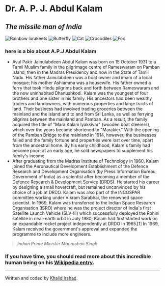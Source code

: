 <HTML>
<div class="container">
  <div class="jumbotron">
    <div class="row">
      <div class="col-xs-12">
        <h1 class="text-center">Dr. A. P. J. Abdul Kalam</h1>
        <h2 class="text-center"><em>The missile man of India</em></h2>
        <body>
        <div id="slideshow">
        <img src="https://www.kasandbox.org/programming-images/animals/birds_rainbow-lorakeets.png" alt="Rainbow lorakeets" />
        <img src="https://www.kasandbox.org/programming-images/animals/butterfly.png"alt="Butterfly" />
        <img src="https://www.kasandbox.org/programming-images/animals/cat.png" alt="Cat" />
        <img src="https://www.kasandbox.org/programming-images/animals/crocodiles.png" alt="Crocodiles" />
        <img src="https://www.kasandbox.org/programming-images/animals/fox.png" alt="Fox" />
        </div>
    <script>
var slideShow = function(container) {
    this.images = [];
    this.curImage = 0;
    for (i = 0; i < container.childElementCount; i++) {
        this.images.push(container.children[i]);
        this.images[i].style.display = "none";
    }
 // Handle going to to the next slide
 var nextSlide = function() {
 for (var i = 0; i < this.images.length; i++) {
 this.images[i].style.display = "none";
        }
 this.images[this.curImage].style.display = "block";
 this.curImage++;
 if (this.curImage >= this.images.length) {
 this.curImage = 0;
  }
 window.setTimeout(nextSlide.bind(this), 1000);
 };
        nextSlide.call(this);
};
      slideShow(document.getElementById("slideshow"));
 </script>
<h3>here is a bio about A.P.J Abdul Kalam</h3>
          <ul>
            <li>Avul Pakir Jainulabdeen Abdul Kalam was born on 15 October 1931 to a Tamil Muslim family in the pilgrimage centre of Rameswaram on Pamban Island, then in the Madras Presidency and now in the State of Tamil Nadu. His father Jainulabdeen was a boat owner and imam of a local mosque; his mother Ashiamma was a housewife. His father owned a ferry that took Hindu pilgrims back and forth between Rameswaram and the now uninhabited Dhanushkodi. Kalam was the youngest of four brothers and one sister in his family. His ancestors had been wealthy traders and landowners, with numerous properties and large tracts of land. Their business had involved trading groceries between the mainland and the island and to and from Sri Lanka, as well as ferrying pilgrims between the mainland and Pamban. As a result, the family acquired the title of "Mara Kalam Iyakkivar" (wooden boat steerers), which over the years became shortened to "Marakier." With the opening of the Pamban Bridge to the mainland in 1914, however, the businesses failed and the family fortune and properties were lost over time, apart from the ancestral home. By his early childhood, Kalam's family had become poor; at an early age, he sold newspapers to supplement his family's income.</li> 
      <li>After graduating from the Madras Institute of Technology in 1960, Kalam joined the Aeronautical Development Establishment of the Defence Research and Development Organisation (by Press Information Bureau, Government of India) as a scientist after becoming a member of the Defence Research & Development Service (DRDS). He started his career by designing a small hovercraft, but remained unconvinced by his choice of a job at DRDO. Kalam was also part of the INCOSPAR committee working under Vikram Sarabhai, the renowned space scientist. In 1969, Kalam was transferred to the Indian Space Research Organisation (ISRO) where he was the project director of India's first Satellite Launch Vehicle (SLV-III) which successfully deployed the Rohini satellite in near-earth orbit in July 1980; Kalam had first started work on an expandable rocket project independently at DRDO in 1965.[1] In 1969, Kalam received the government's approval and expanded the programme to include more engineers.</li>
          </ul>
      </body>
          <blockquote>
            <footer><cite>Indian Prime Minister Manmohan Singh</cite></footer>
          </blockquote>
          <h3>If you have time, you should read more about this incredible human being on his <a href="https://en.wikipedia.org/wiki/A._P._J._Abdul_Kalam" target="_blank">Wikipedia entry</a>.</h3>
        </div>
      </div>
    </div> 
  </div>
  <footer class="text-center">
    <hr>
    <p>Written and coded by <a href="https://www.khanacademy.org/profile/kaid_570448974466501530072662/assignments/teacher/kaid_166595453230873217678480/class/5424453028511744" target="_blank">Khalid Irshad</a>.</p>
  </footer>  
</div>  
</HTML>
   
